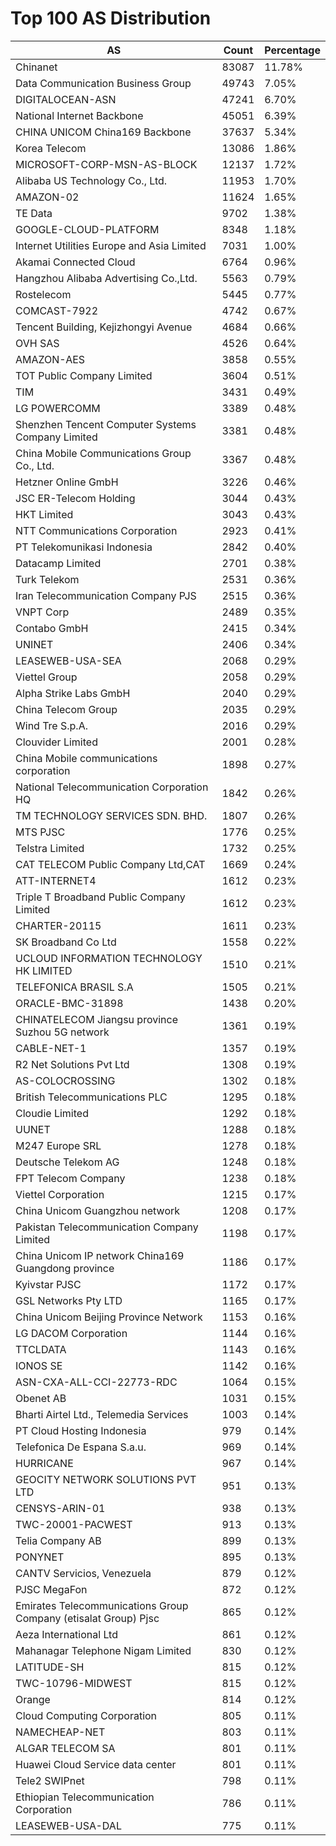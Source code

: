 # Top 100 AS Distribution
| AS | Count | Percentage |
|----|----|----|
| Chinanet | 83087 | 11.78% |
| Data Communication Business Group | 49743 | 7.05% |
| DIGITALOCEAN-ASN | 47241 | 6.70% |
| National Internet Backbone | 45051 | 6.39% |
| CHINA UNICOM China169 Backbone | 37637 | 5.34% |
| Korea Telecom | 13086 | 1.86% |
| MICROSOFT-CORP-MSN-AS-BLOCK | 12137 | 1.72% |
| Alibaba US Technology Co., Ltd. | 11953 | 1.70% |
| AMAZON-02 | 11624 | 1.65% |
| TE Data | 9702 | 1.38% |
| GOOGLE-CLOUD-PLATFORM | 8348 | 1.18% |
| Internet Utilities Europe and Asia Limited | 7031 | 1.00% |
| Akamai Connected Cloud | 6764 | 0.96% |
| Hangzhou Alibaba Advertising Co.,Ltd. | 5563 | 0.79% |
| Rostelecom | 5445 | 0.77% |
| COMCAST-7922 | 4742 | 0.67% |
| Tencent Building, Kejizhongyi Avenue | 4684 | 0.66% |
| OVH SAS | 4526 | 0.64% |
| AMAZON-AES | 3858 | 0.55% |
| TOT Public Company Limited | 3604 | 0.51% |
| TIM | 3431 | 0.49% |
| LG POWERCOMM | 3389 | 0.48% |
| Shenzhen Tencent Computer Systems Company Limited | 3381 | 0.48% |
| China Mobile Communications Group Co., Ltd. | 3367 | 0.48% |
| Hetzner Online GmbH | 3226 | 0.46% |
| JSC ER-Telecom Holding | 3044 | 0.43% |
| HKT Limited | 3043 | 0.43% |
| NTT Communications Corporation | 2923 | 0.41% |
| PT Telekomunikasi Indonesia | 2842 | 0.40% |
| Datacamp Limited | 2701 | 0.38% |
| Turk Telekom | 2531 | 0.36% |
| Iran Telecommunication Company PJS | 2515 | 0.36% |
| VNPT Corp | 2489 | 0.35% |
| Contabo GmbH | 2415 | 0.34% |
| UNINET | 2406 | 0.34% |
| LEASEWEB-USA-SEA | 2068 | 0.29% |
| Viettel Group | 2058 | 0.29% |
| Alpha Strike Labs GmbH | 2040 | 0.29% |
| China Telecom Group | 2035 | 0.29% |
| Wind Tre S.p.A. | 2016 | 0.29% |
| Clouvider Limited | 2001 | 0.28% |
| China Mobile communications corporation | 1898 | 0.27% |
| National Telecommunication Corporation HQ | 1842 | 0.26% |
| TM TECHNOLOGY SERVICES SDN. BHD. | 1807 | 0.26% |
| MTS PJSC | 1776 | 0.25% |
| Telstra Limited | 1732 | 0.25% |
| CAT TELECOM Public Company Ltd,CAT | 1669 | 0.24% |
| ATT-INTERNET4 | 1612 | 0.23% |
| Triple T Broadband Public Company Limited | 1612 | 0.23% |
| CHARTER-20115 | 1611 | 0.23% |
| SK Broadband Co Ltd | 1558 | 0.22% |
| UCLOUD INFORMATION TECHNOLOGY HK LIMITED | 1510 | 0.21% |
| TELEFONICA BRASIL S.A | 1505 | 0.21% |
| ORACLE-BMC-31898 | 1438 | 0.20% |
| CHINATELECOM Jiangsu province Suzhou 5G network | 1361 | 0.19% |
| CABLE-NET-1 | 1357 | 0.19% |
| R2 Net Solutions Pvt Ltd | 1308 | 0.19% |
| AS-COLOCROSSING | 1302 | 0.18% |
| British Telecommunications PLC | 1295 | 0.18% |
| Cloudie Limited | 1292 | 0.18% |
| UUNET | 1288 | 0.18% |
| M247 Europe SRL | 1278 | 0.18% |
| Deutsche Telekom AG | 1248 | 0.18% |
| FPT Telecom Company | 1238 | 0.18% |
| Viettel Corporation | 1215 | 0.17% |
| China Unicom Guangzhou network | 1208 | 0.17% |
| Pakistan Telecommunication Company Limited | 1198 | 0.17% |
| China Unicom IP network China169 Guangdong province | 1186 | 0.17% |
| Kyivstar PJSC | 1172 | 0.17% |
| GSL Networks Pty LTD | 1165 | 0.17% |
| China Unicom Beijing Province Network | 1153 | 0.16% |
| LG DACOM Corporation | 1144 | 0.16% |
| TTCLDATA | 1143 | 0.16% |
| IONOS SE | 1142 | 0.16% |
| ASN-CXA-ALL-CCI-22773-RDC | 1064 | 0.15% |
| Obenet AB | 1031 | 0.15% |
| Bharti Airtel Ltd., Telemedia Services | 1003 | 0.14% |
| PT Cloud Hosting Indonesia | 979 | 0.14% |
| Telefonica De Espana S.a.u. | 969 | 0.14% |
| HURRICANE | 967 | 0.14% |
| GEOCITY NETWORK SOLUTIONS PVT LTD | 951 | 0.13% |
| CENSYS-ARIN-01 | 938 | 0.13% |
| TWC-20001-PACWEST | 913 | 0.13% |
| Telia Company AB | 899 | 0.13% |
| PONYNET | 895 | 0.13% |
| CANTV Servicios, Venezuela | 879 | 0.12% |
| PJSC MegaFon | 872 | 0.12% |
| Emirates Telecommunications Group Company (etisalat Group) Pjsc | 865 | 0.12% |
| Aeza International Ltd | 861 | 0.12% |
| Mahanagar Telephone Nigam Limited | 830 | 0.12% |
| LATITUDE-SH | 815 | 0.12% |
| TWC-10796-MIDWEST | 815 | 0.12% |
| Orange | 814 | 0.12% |
| Cloud Computing Corporation | 805 | 0.11% |
| NAMECHEAP-NET | 803 | 0.11% |
| ALGAR TELECOM SA | 801 | 0.11% |
| Huawei Cloud Service data center | 801 | 0.11% |
| Tele2 SWIPnet | 798 | 0.11% |
| Ethiopian Telecommunication Corporation | 786 | 0.11% |
| LEASEWEB-USA-DAL | 775 | 0.11% |
